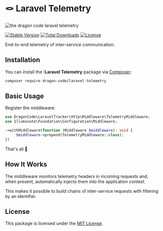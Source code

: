 # 🪢 Laravel Telemetry

![the dragon code laravel telemetry](https://preview.dragon-code.pro/the%20dragon%20code/telemetry.svg?brand=laravel&mode=auto)

[![Stable Version][badge_stable]][link_packagist]
[![Total Downloads][badge_downloads]][link_packagist]
[![License][badge_license]][link_license]

End-to-end telemetry of inter-service communication.

## Installation

You can install the **:Laravel Telemetry** package via [Composer](https://getcomposer.org):

```Bash
composer require dragon-code/laravel-telemetry
```

## Basic Usage

Register the middleware:

```php
use DragonCode\LaravelTracker\Http\Middleware\TelemetryMiddleware;
use Illuminate\Foundation\Configuration\Middleware;

->withMiddleware(function (Middleware $middleware): void {
     $middleware->prepend(TelemetryMiddleware::class);
})
```

That's all 🙂

## How It Works

The middleware monitors telemetry headers in incoming requests and, when present,
automatically injects them into the application context.

This makes it possible to build chains of inter-service requests with filtering by an identifier.

## License

This package is licensed under the [MIT License](LICENSE).


[badge_downloads]:      https://img.shields.io/packagist/dt/dragon-code/laravel-telemetry.svg?style=flat-square

[badge_license]:        https://img.shields.io/packagist/l/dragon-code/laravel-telemetry.svg?style=flat-square

[badge_stable]:         https://img.shields.io/github/v/release/TheDragonCode/telemetry?label=packagist&style=flat-square

[link_license]:         LICENSE

[link_packagist]:       https://packagist.org/packages/dragon-code/laravel-telemetry
